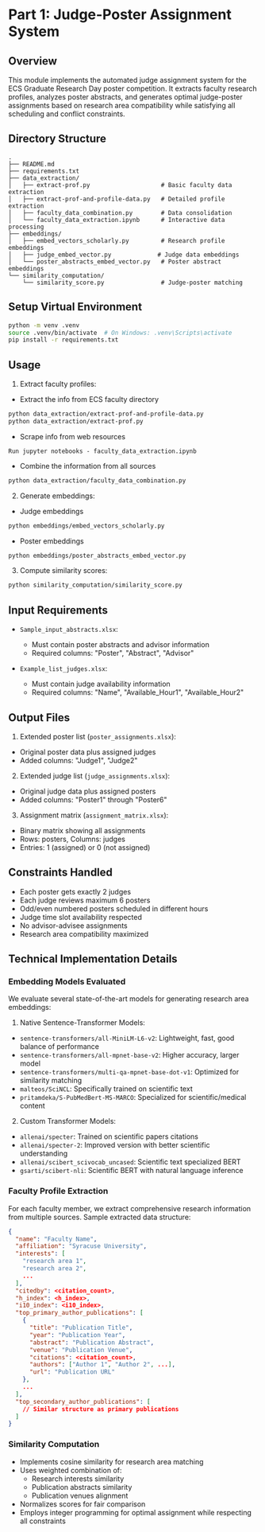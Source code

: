 # Part 1: Judge-Poster Assignment System

## Overview
This module implements the automated judge assignment system for the ECS Graduate Research Day poster competition. It extracts faculty research profiles, analyzes poster abstracts, and generates optimal judge-poster assignments based on research area compatibility while satisfying all scheduling and conflict constraints.

## Directory Structure
```
.
├── README.md
├── requirements.txt
├── data_extraction/          
│   ├── extract-prof.py                    # Basic faculty data extraction
│   ├── extract-prof-and-profile-data.py   # Detailed profile extraction
│   ├── faculty_data_combination.py        # Data consolidation
│   └── faculty_data_extraction.ipynb      # Interactive data processing
├── embeddings/              
│   ├── embed_vectors_scholarly.py         # Research profile embeddings
│   ├── judge_embed_vector.py             # Judge data embeddings
│   └── poster_abstracts_embed_vector.py   # Poster abstract embeddings
└── similarity_computation/  
    └── similarity_score.py                # Judge-poster matching
```

## Setup Virtual Environment

```bash
python -m venv .venv
source .venv/bin/activate  # On Windows: .venv\Scripts\activate
pip install -r requirements.txt
```

## Usage

1. Extract faculty profiles:

- Extract the info from ECS faculty directory
```bash
python data_extraction/extract-prof-and-profile-data.py
python data_extraction/extract-prof.py
```
- Scrape info from web resources
```
Run jupyter notebooks - faculty_data_extraction.ipynb
```
- Combine the information from all sources
```bash
python data_extraction/faculty_data_combination.py
```

2. Generate embeddings:
- Judge embeddings
```bash
python embeddings/embed_vectors_scholarly.py
```
- Poster embeddings
```bash
python embeddings/poster_abstracts_embed_vector.py
```

3. Compute similarity scores:
```bash
python similarity_computation/similarity_score.py
```

## Input Requirements

- `Sample_input_abstracts.xlsx`:
  - Must contain poster abstracts and advisor information
  - Required columns: "Poster", "Abstract", "Advisor"

- `Example_list_judges.xlsx`:
  - Must contain judge availability information
  - Required columns: "Name", "Available_Hour1", "Available_Hour2"

## Output Files

1. Extended poster list (`poster_assignments.xlsx`):
  - Original poster data plus assigned judges
  - Added columns: "Judge1", "Judge2"

2. Extended judge list (`judge_assignments.xlsx`):
  - Original judge data plus assigned posters
  - Added columns: "Poster1" through "Poster6"

3. Assignment matrix (`assignment_matrix.xlsx`):
  - Binary matrix showing all assignments
  - Rows: posters, Columns: judges
  - Entries: 1 (assigned) or 0 (not assigned)

## Constraints Handled

- Each poster gets exactly 2 judges
- Each judge reviews maximum 6 posters
- Odd/even numbered posters scheduled in different hours
- Judge time slot availability respected
- No advisor-advisee assignments
- Research area compatibility maximized

## Technical Implementation Details

### Embedding Models Evaluated
We evaluate several state-of-the-art models for generating research area embeddings:

1. Native Sentence-Transformer Models:
- `sentence-transformers/all-MiniLM-L6-v2`: Lightweight, fast, good balance of performance
- `sentence-transformers/all-mpnet-base-v2`: Higher accuracy, larger model
- `sentence-transformers/multi-qa-mpnet-base-dot-v1`: Optimized for similarity matching
- `malteos/SciNCL`: Specifically trained on scientific text
- `pritamdeka/S-PubMedBert-MS-MARCO`: Specialized for scientific/medical content

2. Custom Transformer Models:
- `allenai/specter`: Trained on scientific papers citations
- `allenai/specter-2`: Improved version with better scientific understanding
- `allenai/scibert_scivocab_uncased`: Scientific text specialized BERT
- `gsarti/scibert-nli`: Scientific BERT with natural language inference

### Faculty Profile Extraction
For each faculty member, we extract comprehensive research information from multiple sources. Sample extracted data structure:

```json
{
  "name": "Faculty Name",
  "affiliation": "Syracuse University",
  "interests": [
    "research area 1",
    "research area 2",
    ...
  ],
  "citedby": <citation_count>,
  "h_index": <h_index>,
  "i10_index": <i10_index>,
  "top_primary_author_publications": [
    {
      "title": "Publication Title",
      "year": "Publication Year",
      "abstract": "Publication Abstract",
      "venue": "Publication Venue",
      "citations": <citation_count>,
      "authors": ["Author 1", "Author 2", ...],
      "url": "Publication URL"
    },
    ...
  ],
  "top_secondary_author_publications": [
    // Similar structure as primary publications
  ]
}
```

### Similarity Computation
- Implements cosine similarity for research area matching
- Uses weighted combination of:
  - Research interests similarity
  - Publication abstracts similarity
  - Publication venues alignment
- Normalizes scores for fair comparison
- Employs integer programming for optimal assignment while respecting all constraints